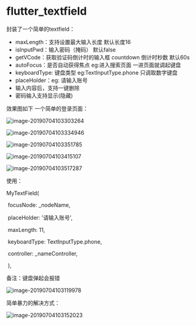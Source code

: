 # flutter_textfield
封装了一个简单的textfield：

- maxLength：支持设置最大输入长度 默认长度16
-  isInputPwd：输入密码（掩码） 默认false
- getVCode：获取验证码倒计时的输入框  countdown 倒计时秒数 默认60s
- autoFocus：是否自动获得焦点  eg:进入搜索页面 一进页面就调起键盘
- keyboardType: 键盘类型 eg:TextInputType.phone 只调取数字键盘
- placeHolder：eg: 请输入账号
- 输入内容后，支持一键删除
- 密码输入支持显示(隐藏)

效果图如下 一个简单的登录页面：

![image-20190704103303264](http://ww2.sinaimg.cn/large/006tNc79ly1g4nlple3gtj30kq0emdgw.jpg)



![image-20190704103334946](http://ww3.sinaimg.cn/large/006tNc79ly1g4nlq4eimsj30js0dy3zc.jpg)



![image-20190704103351785](http://ww4.sinaimg.cn/large/006tNc79ly1g4nlqgnqwpj30km0e8dh0.jpg)



![image-20190704103415107](http://ww3.sinaimg.cn/large/006tNc79ly1g4nlqtqeqhj30jw0di0ti.jpg)



![image-20190704103517287](http://ww4.sinaimg.cn/large/006tNc79ly1g4nlrwndrzj30kq0e80u0.jpg)

使用：

 MyTextField(

​            focusNode: _nodeName,

​            placeHolder: '请输入账号',

​            maxLength: 11,

​            keyboardType: TextInputType.phone,

​            controller: _nameController,

​          ),

备注：键盘弹起会报错

![image-20190704103119978](http://ww4.sinaimg.cn/large/006tNc79ly1g4nlns97x8j31il0u0nct.jpg)

简单暴力的解决方式：

![image-20190704103152023](http://ww3.sinaimg.cn/large/006tNc79ly1g4nlocvjoyj31bw0kk429.jpg)